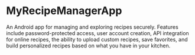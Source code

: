 # MyRecipeManagerApp
 An Android app for managing and exploring recipes securely. Features include password-protected access, user account creation, API integration for online recipes, the ability to upload custom recipes, save favorites, and build personalized recipes based on what you have in your kitchen.

